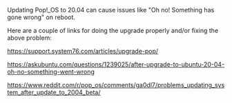 Updating Pop!_OS to 20.04 can cause issues like "Oh no! Something has gone wrong" on reboot.

Here are a couple of links for doing the upgrade properly and/or fixing the above problem:  

https://support.system76.com/articles/upgrade-pop/  

https://askubuntu.com/questions/1239025/after-upgrade-to-ubuntu-20-04-oh-no-something-went-wrong  

https://www.reddit.com/r/pop_os/comments/ga0dl7/problems_updating_system_after_update_to_2004_beta/  
